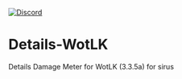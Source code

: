 [![Discord](https://discordapp.com/api/guilds/259362419372064778/widget.png?style=shield)](https://discord.gg/7cjU9xvcQY)

# Details-WotLK
Details Damage Meter for WotLK (3.3.5a) for sirus
